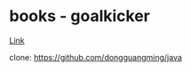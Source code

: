 # books - goalkicker

[Link](https://books.goalkicker.com/)

clone: https://github.com/dongguangming/java